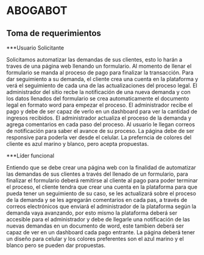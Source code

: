 # ABOGABOT
## Toma de requerimientos
***Usuario Solicitante

Solicitamos automatizar las demandas de sus clientes, esto lo harán a traves de una página web llenando un formulario. Al momento de llenar el formulario se manda al proceso de pago para finalizar la transacción. Para dar seguimiento a su demanda, el cliente crea una cuenta en la plataforma y verá el seguimiento de cada una de las actualizaciones del proceso legal. El administrador del sitio recbe la notificación de una nueva demanda y con los datos llenados del formulario se crea automaticamente el documento legal en formato word para empezar el proceso. El administrador recibe el pago y debe de ser capaz de verlo en un dashboard para ver la cantidad de ingresos recibidos. El administrador actualiza el proceso de la demanda y agrega comentarios en cada paso del proceso. Al usuario le llegan correos de notificación para saber el avance de su proceso. La página debe de ser responsive para poderla ver desde el celular. La preferncia de colores del cliente es azul marino y blanco, pero acepta propuestas.

***Líder funcional

Entiendo que se debe crear una página web con la finalidad de automatizar las demandas de sus clientes a través del llenado de un formulario, para finalizar el formulario deberá remitirse al cliente al pago para poder terminar el proceso, el cliente tendra que crear una cuenta en la plataforma para que pueda tener un seguimiento de su caso, se les actualizará sobre el proceso de la demanda y se les agregarán comentarios en cada pas, a través de correos electrónicos que enviará el administrador de la plataforma según la demanda vaya avanzando, por esto mismo la plataforma deberá ser accesible para el administrador y debe de llegarle una notificación de las nuevas demandas en un documento de word, este tambien deberá ser capaz de ver en un dashboard cada pago entrante.
La página deberá tener un diseño para celular y los colores preferentes son el azul marino y el blanco pero se pueden dar propuestas.





